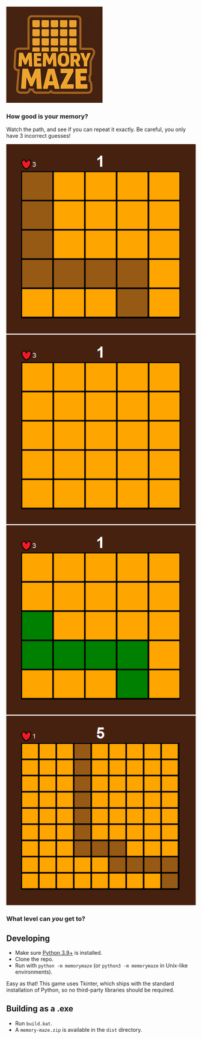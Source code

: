 ![Memory Maze](assets/memory-maze-logo.png "Memory Maze")

### How good is your memory?

Watch the path, and see if you can repeat it exactly. Be careful, you only have 3 incorrect guesses!

![Memory Maze Level 1 With Path Shown](assets/memory-maze-1.png "Memory Maze Level 1 With Path Shown")
![Memory Maze Level 1 Without Path Shown](assets/memory-maze-2.png "Memory Maze Level 1 Without Path Shown")
![Memory Maze Level 1 Partially Completed](assets/memory-maze-3.png "Memory Maze Level 1 Partially Completed")
![Memory Maze Level 5](assets/memory-maze-4.png "Memory Maze Level 5")

### What level can ***you*** get to?

## Developing

- Make sure [Python 3.9+](https://www.python.org/) is installed.
- Clone the repo.
- Run with `python -m memorymaze` (or `python3 -m memorymaze` in Unix-like environments).

Easy as that! This game uses Tkinter, which ships with the standard installation of Python, so no third-party libraries should be required.

## Building as a .exe

- Run `build.bat`.
- A `memory-maze.zip` is available in the `dist` directory.
